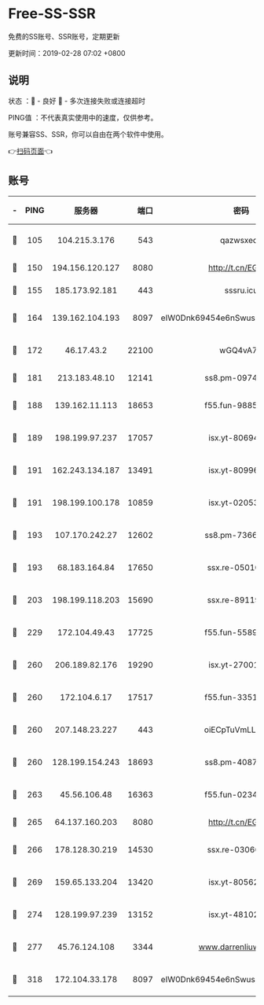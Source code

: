 # Free-SS-SSR

免费的SS账号、SSR账号，定期更新

更新时间：2019-02-28 07:02 +0800

## 说明

状态     ：🙂 - 良好 🙁 - 多次连接失败或连接超时

PING值   ：不代表真实使用中的速度，仅供参考。

账号兼容SS、SSR，你可以自由在两个软件中使用。

👉[扫码页面](https://liesauer.github.io/free-ss-ssr.github.io/)👈

## 账号

|-|PING|服务器|端口|密码|加密方式|区域|
|:----:|:----:|:-----:|-----:|:----:|:----:|:----:|
|🙂|105|104.215.3.176|543|qazwsxedc|aes-256-gcm|JP|
|🙂|150|194.156.120.127|8080|http://t.cn/EGJIyrl|rc4-md5|RU|
|🙂|155|185.173.92.181|443|sssru.icu|rc4-md5|RU|
|🙂|164|139.162.104.193|8097|eIW0Dnk69454e6nSwuspv9DmS201tQ0D|aes-256-cfb|JP|
|🙂|172|46.17.43.2|22100|wGQ4vA7D|aes-256-gcm|RU|
|🙂|181|213.183.48.10|12141|ss8.pm-09745210|rc4-md5|RU|
|🙂|188|139.162.11.113|18653|f55.fun-98859473|aes-256-cfb|SG|
|🙂|189|198.199.97.237|17057|isx.yt-80694189|aes-256-cfb|US|
|🙂|191|162.243.134.187|13491|isx.yt-80996085|aes-256-cfb|US|
|🙂|191|198.199.100.178|10859|isx.yt-02053139|aes-256-cfb|US|
|🙂|193|107.170.242.27|12602|ss8.pm-73663499|aes-256-cfb|US|
|🙂|193|68.183.164.84|17650|ssx.re-05010862|aes-256-cfb|US|
|🙂|203|198.199.118.203|15690|ssx.re-89119109|aes-256-cfb|US|
|🙂|229|172.104.49.43|17725|f55.fun-55891954|aes-256-cfb|SG|
|🙂|260|206.189.82.176|19290|isx.yt-27001469|aes-256-cfb|SG|
|🙂|260|172.104.6.17|17517|f55.fun-33516465|aes-256-cfb|US|
|🙂|260|207.148.23.227|443|oiECpTuVmLLxk4Ts|aes-256-cfb|US|
|🙂|260|128.199.154.243|18693|ss8.pm-40874243|aes-256-cfb|SG|
|🙂|263|45.56.106.48|16363|f55.fun-02343512|aes-256-cfb|US|
|🙂|265|64.137.160.203|8080|http://t.cn/EGJIyrl|rc4-md5|CA|
|🙂|266|178.128.30.219|14530|ssx.re-03066448|aes-256-cfb|SG|
|🙂|269|159.65.133.204|13420|isx.yt-80562416|aes-256-cfb|SG|
|🙂|274|128.199.97.239|13152|isx.yt-48102721|aes-256-cfb|SG|
|🙂|277|45.76.124.108|3344|www.darrenliuwei.com|aes-256-cfb|AU|
|🙂|318|172.104.33.178|8097|eIW0Dnk69454e6nSwuspv9DmS201tQ0D|aes-256-cfb|SG|
